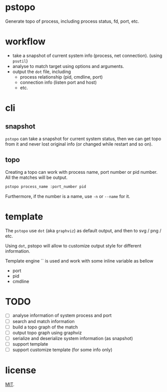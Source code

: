 # pstopo
Generate topo of process, including process status, fd, port, etc.

# workflow
- take a snapshot of current system info (process, net connection). (using `psutil`)
- analyse to match target using options and arguments.
- output the `dot` file, including
  - process relationship (pid, cmdline, port)
  - connection info (listen port and host)
  - etc.

# cli
## snapshot
`pstopo` can take a snapshot for current system status, 
then we can get topo from it and never lost original info (or changed while restart and so on). 

## topo
Creating a topo can work with process name, port number or pid number.
All the matches will be output.

```sh
pstopo process_name :port_number pid
```

Furthermore, if the number is a name, use `-n` or `--name` for it.

# template
The `pstopo` use `dot` (aka `graphviz`) as default output, and then to svg / png / etc.

Using `dot`, pstopo will allow to customize output style for different information.

Template engine `` is used and work with some inline variable as bellow
- port
- pid
- cmdline

# TODO
- [ ] analyse information of system process and port
- [ ] search and match information
- [ ] build a topo graph of the match
- [ ] output topo graph using graphviz
- [ ] serialize and deserialize system information (as snapshot)
- [ ] support template
- [ ] support customize template (for some info only)

# license
[MIT](LICENSE).